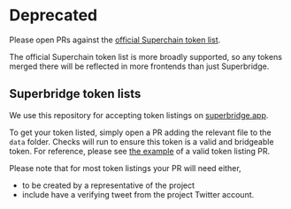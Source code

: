 # Deprecated

Please open PRs against the [official Superchain token list](https://github.com/ethereum-optimism/ethereum-optimism.github.io).

The official Superchain token list is more broadly supported, so any tokens merged there will be reflected in more frontends than just Superbridge.

## Superbridge token lists

We use this repository for accepting token listings on [superbridge.app](https://superbridge.app).

To get your token listed, simply open a PR adding the relevant file to the `data` folder. Checks will run to ensure this token is a valid and bridgeable token. For reference, please see [the example](https://github.com/superbridgeapp/token-lists/pull/11) of a valid token listing PR.

Please note that for most token listings your PR will need either,

- to be created by a representative of the project
- include have a verifying tweet from the project Twitter account.
